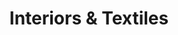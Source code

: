---
title: "Interiors & Textiles"
url: /palo-alto/interiors-and-textiles/
shop: interior decoration
---
